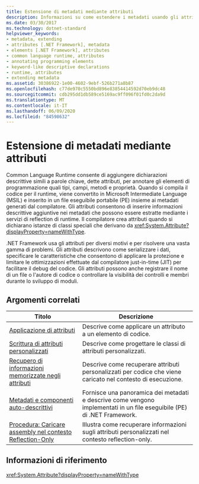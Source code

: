 ```yaml
---
title: Estensione di metadati mediante attributi
description: Informazioni su come estendere i metadati usando gli attributi in .NET. Gli attributi sono dichiarazioni descrittive simili a parole chiave per aggiungere annotazioni a elementi di programmazione, ad esempio tipi e campi.
ms.date: 03/30/2017
ms.technology: dotnet-standard
helpviewer_keywords:
- metadata, extending
- attributes [.NET Framework], metadata
- elements [.NET Framework], attributes
- common language runtime, attributes
- annotating programming elements
- keyword-like descriptive declarations
- runtime, attributes
- extending metadata
ms.assetid: 30386922-1e00-4602-9ebf-526b271a8b87
ms.openlocfilehash: c77de970c5550bd896e83854414592d70eb9dc48
ms.sourcegitcommit: cdb295dd1db589ce5169ac9ff096f01fd0c2da9d
ms.translationtype: MT
ms.contentlocale: it-IT
ms.lasthandoff: 06/09/2020
ms.locfileid: "84598632"
---
```

# <a name="extending-metadata-using-attributes"></a>Estensione di metadati mediante attributi
Common Language Runtime consente di aggiungere dichiarazioni descrittive simili a parole chiave, dette attributi, per annotare gli elementi di programmazione quali tipi, campi, metodi e proprietà. Quando si compila il codice per il runtime, viene convertito in Microsoft Intermediate Language (MSIL) e inserito in un file eseguibile portabile (PE) insieme ai metadati generati dal compilatore. Gli attributi consentono di inserire informazioni descrittive aggiuntive nei metadati che possono essere estratte mediante i servizi di reflection di runtime. Il compilatore crea attributi quando si dichiarano istanze di classi speciali che derivano da <xref:System.Attribute?displayProperty=nameWithType>.  
  
 .NET Framework usa gli attributi per diversi motivi e per risolvere una vasta gamma di problemi. Gli attributi descrivono come serializzare i dati, specificare le caratteristiche che consentono di applicare la protezione e limitare le ottimizzazioni effettuate dal compilatore just-in-time (JIT) per facilitare il debug del codice. Gli attributi possono anche registrare il nome di un file o l'autore di codice o controllare la visibilità dei controlli e membri durante lo sviluppo di moduli.  
  
## <a name="related-topics"></a>Argomenti correlati  
  
|Titolo|Descrizione|  
|-----------|-----------------|  
|[Applicazione di attributi](applying-attributes.md)|Descrive come applicare un attributo a un elemento di codice.|  
|[Scrittura di attributi personalizzati](writing-custom-attributes.md)|Descrive come progettare le classi di attributi personalizzati.|  
|[Recupero di informazioni memorizzate negli attributi](retrieving-information-stored-in-attributes.md)|Descrive come recuperare attributi personalizzati per codice che viene caricato nel contesto di esecuzione.|  
|[Metadati e componenti auto-descrittivi](../metadata-and-self-describing-components.md)|Fornisce una panoramica dei metadati e descrive come vengono implementati in un file eseguibile (PE) di .NET Framework.|  
|[Procedura: Caricare assembly nel contesto Reflection-Only](../../framework/reflection-and-codedom/how-to-load-assemblies-into-the-reflection-only-context.md)|Illustra come recuperare informazioni sugli attributi personalizzati nel contesto reflection-only.|  
  
## <a name="reference"></a>Informazioni di riferimento  
 <xref:System.Attribute?displayProperty=nameWithType>
